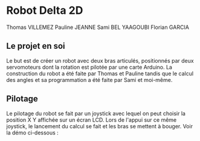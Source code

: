 # Robot Delta 2D

Thomas VILLEMEZ
Pauline JEANNE
Sami BEL YAAGOUBI
Florian GARCIA

## Le projet en soi

Le but est de créer un robot avec deux bras articulés, positionnés par deux servomoteurs dont la rotation est pilotée par une carte Arduino. La construction du robot a été faite par Thomas et Pauline tandis que le calcul des angles et sa programmation a été faite par Sami et moi-même.

## Pilotage

Le pilotage du robot se fait par un joystick avec lequel on peut choisir la position X Y affichée sur un écran LCD. Lors de l'appui sur ce même joystick, le lancement du calcul se fait et les bras se mettent à bouger. Voir la démo ci-dessous :

